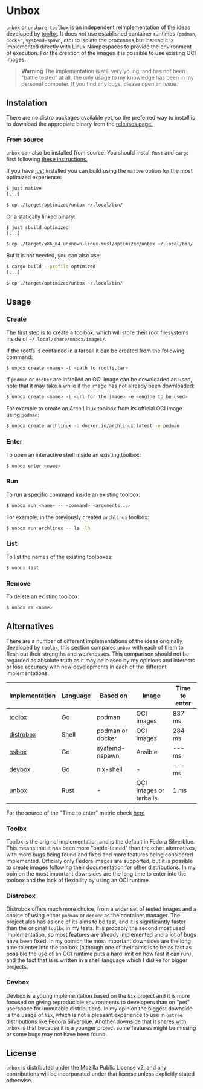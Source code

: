 # Unbox

`unbox` or `unshare-toolbox` is an independent reimplementation of the ideas developed by [toolbx](https://containertoolbx.org/).
It does _not_ use established container runtimes (`podman`, `docker`, `systemd-spawn`, etc) to isolate the processes but instead it
is implemented directly with Linux Nampespaces to provide the environment of execution. For the creation of the images it is possible
to use existing OCI images.

> **Warning**
> The implementation is still very young, and has not been "battle tested" at all, the only usage to my knowledge has been in my personal
> computer. If you find any bugs, please open an issue.

## Instalation

There are no distro packages available yet, so the preferred way to install is to download the appropiate binary from the [releases page.](https://github.com/lopukhov/unbox/releases)

### From source

`unbox` can also be installed from source. You should install `Rust` and `cargo` first following [these instructions.](https://www.rust-lang.org/tools/install)

If you have [just](https://github.com/casey/just) installed you can build using the `native` option for the most optimized experience:

```sh
$ just native
[...]

$ cp ./target/optimized/unbox ~/.local/bin/
```

Or a statically linked binary:

```sh
$ just sbuild optimized
[...]

$ cp ./target/x86_64-unknown-linux-musl/optimized/unbox ~/.local/bin/
```

But it is not needed, you can also use:

```sh
$ cargo build --profile optimized
[...]

$ cp ./target/optimized/unbox ~/.local/bin/
```

## Usage

### Create

The first step is to create a toolbox, which will store their root filesystems inside of `~/.local/share/unbox/images/`.

If the rootfs is contained in a tarball it can be created from the following command:

```sh
$ unbox create <name> -t <path to rootfs.tar>
```

If `podman` or `docker` are installed an OCI image can be downloaded an used, note that it may take a while if the image has not already been downloaded:

```sh
$ unbox create <name> -i <url for the image> -e <engine to be used>
```

For example to create an Arch Linux toolbox from its official OCI image using `podman`:

```sh
$ unbox create archlinux -i docker.io/archlinux:latest -e podman
```

### Enter

To open an interactive shell inside an existing toolbox:

```sh
$ unbox enter <name>
```

### Run

To run a specific command inside an existing toolbox:

```sh
$ unbox run <name> -- <command> <arguments...>
```

For example, in the previously created `archlinux` toolbox:

```sh
$ unbox run archlinux -- ls -lh
```

### List

To list the names of the existing toolboxes:

```sh
$ unbox list
```

### Remove

To delete an existing toolbox:

```sh
$ unbox rm <name>
```

## Alternatives

There are a number of different implementations of the ideas originally developed by `toolbx`, this section compares `unbox` with each of them
to flesh out their strengths and weaknesses. This comparison should not be regarded as absolute truth as it may be biased by my opinions and interests
or lose accuracy with new developments in each of the different implementations.

| Implementation                                     | Language | Based on         | Image                  | Time to enter |
| -------------------------------------------------- | -------- | ---------------- | ---------------------- | ------------- |
| [toolbx](https://github.com/containers/toolbox)    | Go       | podman           | OCI images             | 837 ms        |
| [distrobox](https://github.com/89luca89/distrobox) | Shell    | podman or docker | OCI images             | 284 ms        |
| [nsbox](https://github.com/refi64/nsbox)           | Go       | systemd-nspawn   | Ansible                | --- ms        |
| [devbox](https://github.com/jetpack-io/devbox)     | Go       | nix-shell        | -                      | --- ms        |
| [unbox](https://github.com/lopukhov/unbox)         | Rust     | -                | OCI images or tarballs |   1 ms        |

For the source of the "Time to enter" metric check [here](BENCH.md)

### Toolbx

Toolbx is the original implementation and is the default in Fedora Silverblue. This means that it has been more "battle-tested" than the other alternatives,
with more bugs being found and fixed and more features being considered implemented. Officialy only Fedora images are supported, but it is possible to create
images following their documentation for other distributions. In my opinion the most important downsides are the long time to enter into the toolbox and the lack
of flexibility by using an OCI runtime.

### Distrobox

Distrobox offers much more choice, from a wider set of tested images and a choice of using either `podman` or `docker` as the container manager. The project also
has as one of its aims to be fast, and it is significantly faster than the original `toolbx` in my tests. It is probably the second most used implementation, so
most features are already implemented and a lot of bugs have been fixed. In my opinion the most important downsides are the long time to enter into the toolbox
(although one of their aims is to be as fast as possible the use of an OCI runtime puts a hard limit on how fast it can run), and the fact that is is written in
a shell language which I dislike for bigger projects.

### Devbox

Devbox is a young implementation based on the `Nix` project and it is more focused on giving reproducible environments to developers than on "pet" userspace for
immutable distributions. In my opinion the biggest downside is the usage of `Nix`, which is not a pleasant experience to use in `ostree` distributions like
Fedora Silverblue. Another downside that it shares with `unbox` is that because it is a younger project some features might be missing or some bugs may not have been
found.

## License

`unbox` is distributed under the Mozilla Public License v2, and any contributions will be incorporated under that license unless explicitly stated otherwise.
